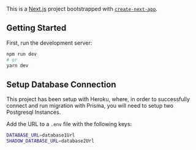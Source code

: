 This is a [Next.js](https://nextjs.org/) project bootstrapped with [`create-next-app`](https://github.com/vercel/next.js/tree/canary/packages/create-next-app).

## Getting Started

First, run the development server:

```bash
npm run dev
# or
yarn dev
```

## Setup Database Connection

This project has been setup with Heroku, where, in order to successfully connect and run migration with Prisma, you will need to setup two Postgresql Instances.

Add the URL to a `.env` file with the following keys:

```sh
DATABASE_URL=database1Url
SHADOW_DATABASE_URL=database2Url
```